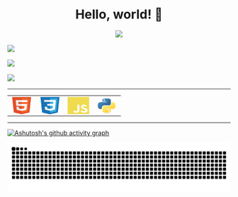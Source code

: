 <div align="center">
  <h1>Hello, world! 👋</h1>
</div>

<!-- Letreiro -->

<!-- Typing SVG - [https://github.com/DenverCoder1/readme-typing-svg](https://readme-typing-svg.herokuapp.com/demo/) -->

<p align="center">
  <a href="https://github.com/cssgabriel/readme-typing-svg"><img src="https://readme-typing-svg.herokuapp.com/?font=consolas&size=24&duration=4000&color=25D1E8&center=true&lines=Desenvolvedor+Web+Front-end...;Em+constante+aprendizado!"></a>
</p>

<!--
**cssgabriel/cssgabriel** is a ✨ _special_ ✨ repository because its `README.md` (this file) appears on your GitHub profile.

Here are some ideas to get you started:

- 🔭 I’m currently working on ...
- 🌱 I’m currently learning ...
- 👯 I’m looking to collaborate on ...
- 🤔 I’m looking for help with ...
- 💬 Ask me about ...
- 📫 How to reach me: ...
- 😄 Pronouns: ...
- ⚡ Fun fact: ...
-->
<!-- Stats -->

<!-- 
[![GitHub Streak](https://github-readme-streak-stats.herokuapp.com?user=cssgabriel&theme=dracula&hide_border=true&date_format=j%2Fn%5B%2FY%5D)](https://github.com/cssgabriel)
-->
<div>
  <div align="left">
    <a href="https://github.com/cssgabriel/github-readme-streak-stats">
      <p>
        <img width="400em" src="https://github-readme-stats.vercel.app/api?username=cssgabriel&show_icons=true&theme=dracula&include_all_commits=true&count_private=true"/>
      </p>
      <p>
        <img width="400em" src="https://github-readme-streak-stats.herokuapp.com?user=cssgabriel&theme=dracula&hide_border=true&date_format=j%2Fn%5B%2FY%5D"/>
      </p>
      <p>
        <img width="400em" src="https://github-readme-stats.vercel.app/api/top-langs/?username=cssgabriel&layout=compact&langs_count=7&theme=dracula"/>
      </p>
    </a>
  </div>
  <div align="right">
  </div>
</div>

<!-- Linguagens -->

<hr>
<div align="center">
  <table>
    <tr>
      <td>
        <img align="center" height="40" width="50" src="https://raw.githubusercontent.com/devicons/devicon/master/icons/html5/html5-original.svg">
      </td>
      <td>
        <img align="center" height="40" width="50" src="https://raw.githubusercontent.com/devicons/devicon/master/icons/css3/css3-original.svg">
      </td>
      <td>
        <img align="center" height="40" width="50" src="https://raw.githubusercontent.com/devicons/devicon/master/icons/javascript/javascript-plain.svg">
      </td>
      <td>
        <img align="center" height="40" width="50" src="https://raw.githubusercontent.com/devicons/devicon/1119b9f84c0290e0f0b38982099a2bd027a48bf1/icons/python/python-original.svg">
      </td>
    </tr>
  </table>
</div>
<hr>
<!-- Avatar (opcional)

    <img align="right" alt="Gabriel-picture" height="150" style="border-radius:50px;" src="https://media.discordapp.net/attachments/639956127056134178/890373478988013628/Publicacoes_Instagram_1_1.png?width=676&height=676">

 -->
  
<!--REDES SOCIAIS
<div>
  
  <a href="https://www.youtube.com/channel/UC_-uuuZbY0AAt9CViNzvc-Q" target="_blank"><img src="https://img.shields.io/badge/YouTube-FF0000?style=for-the-badge&logo=youtube&logoColor=white" target="_blank"></a>

  <a href="https://www.linkedin.com/in/gabriel-carlos-429534238/" target="_blank"><img src="https://img.shields.io/badge/-LinkedIn-%230077B5?style=for-the-badge&logo=linkedin&logoColor=white" target="_blank"></a> 

  <a href = "mailto:gabrielcss.oficial@gmail.com"><img src="https://img.shields.io/badge/-Gmail-%23333?style=for-the-badge&logo=gmail&logoColor=white" target="_blank"></a>

  <a href="https://instagram.com/css.gabriel" target="_blank"><img src="https://img.shields.io/badge/-Instagram-%23E4405F?style=for-the-badge&logo=instagram&logoColor=white" target="_blank"></a>

  <a href="https://discord.gg/wagxzStdcR" target="_blank"><img src="https://img.shields.io/badge/Discord-7289DA?style=for-the-badge&logo=discord&logoColor=white" target="_blank"></a> 

</div>
-->
<!-- https://github.com/ashutosh00710/github-readme-activity-graph -->
[![Ashutosh's github activity graph](https://activity-graph.herokuapp.com/graph?username=cssgabriel&theme=dracula)](https://github.com/cssgabriel/github-readme-activity-graph)

<!-- snake game -->
![Snake animation](https://github.com/cssgabriel/cssgabriel/blob/output/github-contribution-grid-snake.svg)

  
  
  
  
  
